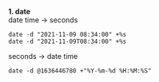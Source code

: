 **1. date**  
date time -> seconds
```
date -d "2021-11-09 08:34:00" +%s
date -d "2021-11-09T08:34:00" +%s
```

seconds -> date time
```
date -d @1636446780 +"%Y-%m-%d %H:%M:%S"
```
